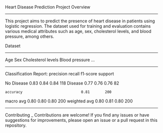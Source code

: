 Heart Disease Prediction Project
Overview
____________________
This project aims to predict the presence of heart disease in patients using logistic regression. The dataset used for training and evaluation contains various medical attributes such as age, sex, cholesterol levels, and blood pressure, among others.

Dataset
_____________________
Age
Sex
Cholesterol levels
Blood pressure
...
______________________________________________________________
Classification Report:
              precision    recall  f1-score   support

  No Disease       0.83      0.84      0.84       118
     Disease       0.77      0.76      0.76        82

    accuracy                           0.81       200
   macro avg       0.80      0.80      0.80       200
weighted avg       0.80      0.81      0.80       200
_______________________________________________________________
Contributing
_
Contributions are welcome! If you find any issues or have suggestions for improvements, please open an issue or a pull request in this repository.
